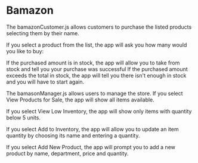 # Bamazon
The bamazonCustomer.js allows customers to purchase the listed products selecting them by their name.

If you select a product from the list, the app will ask you how many would you like to buy:

If the purchased amount is in stock, the app will allow you to take from stock and tell you your purchase was successful
If the purchased amount exceeds the total in stock, the app will tell you there isn't enough in stock and you will have to start again.

The bamasonManager.js allows users to manage the store.
If you select View Products for Sale, the app will show all items available.

If you select View Low Inventory, the app will show only items with quantity below 5 units.

If you select Add to Inventory, the app will allow you to update an item quantity by choosing its name and entering a quantity.

If you select Add New Product, the app will prompt you to add a new product by name, department, price and quantity.
